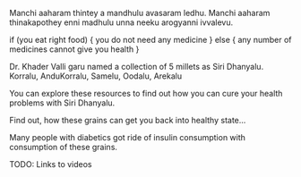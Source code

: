 Manchi aaharam thintey a mandhulu avasaram ledhu.
Manchi aaharam thinakapothey enni madhulu unna neeku arogyanni ivvalevu.

if (you eat right food) {
   you do not need any medicine
} else {
   any number of medicines cannot give you health
}

Dr. Khader Valli garu named a collection of 5 millets as Siri Dhanyalu.
Korralu, AnduKorralu, Samelu, Oodalu, Arekalu

You can explore these resources to find out how you can cure your health problems with Siri Dhanyalu.

Find out, how these grains can get you back into healthy state...

Many people with diabetics got ride of insulin consumption with consumption of these grains.

TODO:
Links to videos

